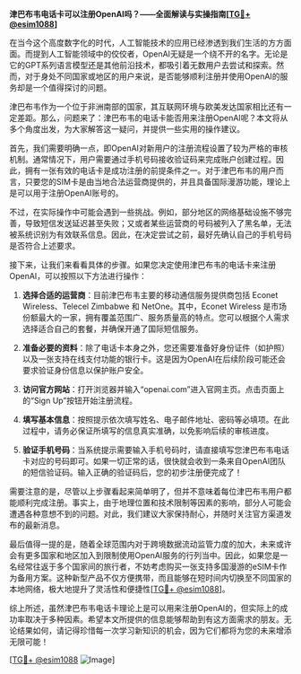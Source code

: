 **津巴布韦电话卡可以注册OpenAI吗？——全面解读与实操指南[[TG💪+ @esim1088](https://t.me/s/esim1088)]**

在当今这个高度数字化的时代，人工智能技术的应用已经渗透到我们生活的方方面面。而提到人工智能领域中的佼佼者，OpenAI无疑是一个绕不开的名字。无论是它的GPT系列语言模型还是其他前沿技术，都吸引着无数用户去尝试和探索。然而，对于身处不同国家或地区的用户来说，是否能够顺利注册并使用OpenAI的服务却是一个值得探讨的问题。

津巴布韦作为一个位于非洲南部的国家，其互联网环境与欧美发达国家相比还有一定差距。那么，问题来了：津巴布韦的电话卡能否用来注册OpenAI呢？本文将从多个角度出发，为大家解答这一疑问，并提供一些实用的操作建议。

首先，我们需要明确一点，即OpenAI对新用户的注册流程设置了较为严格的审核机制。通常情况下，用户需要通过手机号码接收验证码来完成账户创建过程。因此，拥有一张有效的电话卡是成功注册的前提条件之一。对于津巴布韦的用户而言，只要您的SIM卡是由当地合法运营商提供的，并且具备国际漫游功能，理论上是可以用于注册OpenAI账号的。

不过，在实际操作中可能会遇到一些挑战。例如，部分地区的网络基础设施不够完善，导致短信发送延迟甚至失败；又或者某些运营商的号码被列入了黑名单，无法被系统识别为有效联系信息。因此，在决定尝试之前，最好先确认自己的手机号码是否符合上述要求。

接下来，让我们来看看具体的步骤。如果您决定使用津巴布韦的电话卡来注册OpenAI，可以按照以下方法进行操作：

1. **选择合适的运营商**：目前津巴布韦主要的移动通信服务提供商包括 Econet Wireless、Telecel Zimbabwe 和 NetOne。其中，Econet Wireless 是市场份额最大的一家，拥有覆盖范围广、服务质量高的特点。您可以根据个人需求选择适合自己的套餐，并确保开通了国际短信服务。

2. **准备必要的资料**：除了电话卡本身之外，您还需要准备好身份证件（如护照）以及一张支持在线支付功能的银行卡。这是因为OpenAI在后续阶段可能还会要求验证身份信息以保护账户安全。

3. **访问官方网站**：打开浏览器并输入“openai.com”进入官网主页。点击页面上的“Sign Up”按钮开始注册流程。

4. **填写基本信息**：按照提示依次填写姓名、电子邮件地址、密码等必填项。在此过程中，请务必保证所填写的信息真实准确，以免影响后续的审核进度。

5. **验证手机号码**：当系统提示需要输入手机号码时，请直接填写您津巴布韦电话卡对应的号码即可。如果一切正常的话，很快就会收到一条来自OpenAI团队的短信验证码。输入正确的验证码后，您的初步注册便完成了！

需要注意的是，尽管以上步骤看起来简单明了，但并不意味着每位津巴布韦用户都能顺利完成注册。事实上，由于地理位置和技术限制等因素的影响，部分人可能会遭遇各种意想不到的问题。对此，我们建议大家保持耐心，并随时关注官方渠道发布的最新消息。

最后值得一提的是，随着全球范围内对于跨境数据流动监管力度的加大，未来或许会有更多国家和地区加入到限制使用OpenAI服务的行列当中。因此，如果您是一名经常往返于多个国家间的旅行者，不妨考虑购买一张支持多国漫游的eSIM卡作为备用方案。这种新型产品不仅方便携带，而且能够在短时间内切换至不同国家的本地网络，极大地提升了灵活性和便捷性[[TG💪+ @esim1088](https://t.me/s/esim1088)]。

综上所述，虽然津巴布韦电话卡理论上是可以用来注册OpenAI的，但实际上的成功率取决于多种因素。希望本文所提供的信息能够帮助到有这方面需求的朋友。无论结果如何，请记得珍惜每一次学习新知识的机会，因为它们都将为您的未来增添无限可能！

[[TG💪+ @esim1088](https://t.me/s/esim1088) ![Image](https://i.postimg.cc/4NQfJmqS/Snipaste-2025-05-13-00-14-12.png)]